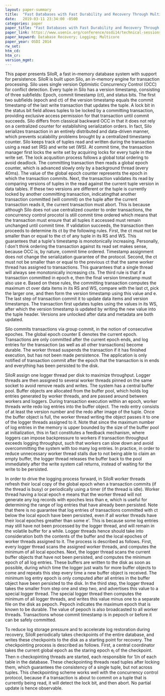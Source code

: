 ```yaml
---
layout: paper-summary
title:  "Fast Databases with Fast Durability and Recovery Through Multicore Parallelism"
date:   2019-03-11 23:34:00 -0500
categories: paper
paper_title: "Fast Databases with Fast Durability and Recovery Through Multicore Parallelism"
paper_link: https://www.usenix.org/conference/osdi14/technical-sessions/presentation/zheng_wenting
paper_keyword: Database Recovery; Logging; Multicore
paper_year: OSDI 2014
rw_set: 
htm_cd: 
htm_cr: 
version_mgmt: 
---
```


This paper presents SiloR, a fast in-memory database system with support for persistence. SiloR is built upon Silo,
an in-memory engine for transaction processing. Silo uses single version Optimistic Concurrency Control (OCC) for
conflict detection. Every tuple in Silo has a version timestamp, consisting of three subfields: Epoch, commit timestamp 
(ct), and status bits. The first two subfields (epoch and ct) of the version timestamp equals the commit timestamp of the 
last write transaction that updates the tuple. A lock bit in the status bit field allows tuples to be locked by a committing 
transaction, providing exclusive access permission for that transaction until commit succeeds. Silo differs from classical 
backward OCC in that it does not rely on a centralized counter for establishing serialization orders. In fact, Silo serializes 
transaction in an entirely distributed and data-driven manner, which prevents scalability problems brought by a centralized 
timestamp counter. Silo keeps track of tuples read and written during the transaction using a read set (RS) and write set 
(WS). At commit time, the transaction manager first locks the write set by acquiring locks for every tuple in the write 
set. The lock acqusition process follows a global total ordering to avoid deadlock. The committing transaction then
reads a global epoch counter, which is advanced slowly only by a background thread (every 40ms). The value of the global 
epoch counter represents the epoch in which the transaction commits. Next, the transaction validates its read by comparing 
versions of tuples in the read against the current tuple version in data tables. If these two versions are different or 
the tuple is currently locked by another committing transaction, indicatingthat another transaction committed (will commit) 
on the tuple after the current transaction reads it, the current transaction must abort. This is because although Silo does 
not use centralized counter to order transactions, the concurrency control procotol is still commit time ordered which 
means that the transaction must ensure that all tuples it accessed must remain unchanged until commit time. If validation 
succeeds, the transaction then proceeds to determine its ct by the following rules. First, the ct must not be smaller than 
or equal to the ct of any tuple in its RS and WS. This guarantees that a tuple's timestamp is monotonically increasing. 
Personally, I don't think ordering the transaction against its read set makes sense, because OCC is, by nature, commit
time ordered. Timestamp assignment does not change the serialization guarantee of the protocol. Second, the ct must not 
be smaller than or equal to the previous ct that the same worker thread has assigned to transactions. This guarantees 
that a single thread will always see monotonically increasing cts. The third rule is that if a transaction committed
in epoch e, then the final version timestamp must also use e. Based on these rules, the committing transaction computes the 
maximum ct over data items in its RS and WS, compare with the last ct, pick the larger one, and then form the version
timestamp using this value and e. The last step of transaction commit it to update data items and version timestamps. 
The transaction first updates tuples using the values in its WS, after which the version timestamp is updated by writing 
the new value into the tuple header. Versions are unlocked after data and metadata are both updated.

Silo commits transactions via group commit, in the notion of consecutive epoches. The global epoch counter E denotes the 
current epoch. Transactions are only committed after the current epoch ends, and log entries for the transaction (as well 
as all other transactions) become durable. The worker thread suspends the transaction if it has finished execution, but 
has not been made persistence. The application is only notified of transaction commit after the epoch that the transaction
is in ends and everything has been persisted to the disk.

SiloR assign one logger thread per disk to maximize throughput. Logger threads are then assigned to several worker threads
pinned on the same socket to avoid remove reads and writes. The system has a central buffer pool. Buffer objects are allocated
from the buffer pool, which holds log entries generated by worker threads, and are passed around between workers and loggers. 
During transaction execution within an epoch, worker threads write redo log entries into the buffer object. The redo entry 
consists of at least the version number and the redo after image of the tuple. Once the buffer object is full, the worker 
thread writing the object passes it to one of the logger threads assigned to it. Note that since the maximum number of 
log entries in the memory is upper bounded by the size of the buffer pool at initialization, this in fact constitutes a 
feedback mechanism, where loggers can impose backpressure to workers if transaction throughput exceeds logging throughput,
such that workers can slow down and avoid overcommitting the system with too many log entries. In practice, in order to
reduce unnecessary worker thread stalls due to not being able to claim an empty buffer, the logger thread releases the buffer
back to the pool immediately after the write system call returns, instead of waiting for the write to be persisted. 

In order to drive the logging process forward, in SiloR worker threads refresh their local copy of the global epoch when
a transaction commits (if the thread is busy) or periodically using a timer (if the thread is idle). Worker thread having 
a local epoch e means that the worker thread will not generate any log records with epoches less than e, which is useful
for determining the range of log entries that have already been persisted. Note that there is no guarantee that log entries
of transactions committed with ct below the local epoch have been persisted, even if all worker threads have their local 
epoches greather than some e'. This is because some log entries may still have not been processed by the logger thread, 
and will remain in the volatile buffer for a while. Logger threads hence should take into consideration both the contents 
of the buffer and the local epoches of worker threads assigned to it. The process is described as follows. First, every 
logger thread scans the assigned worker threads, and computes the minimum of all local epoches. Next, the logger thread
scans the current buffer objects that have not been persisted, and computes the minimum epoch of all log entries. These
buffers are written to the disk as soon as possible, during which time the logger just waits for more buffer objects to
come and repeats this step every time a new buffer object is received. The minimum log entry epoch is only computed after
all entries in the buffer object have been persisted to the disk. In the third step, the logger thread takes the 
smaller from step one and step two, and advertises this value to a special logger thread. The special logger thread then
computes the minimum of all logger threads, and writes this value minus one to a separate file on the disk as pepoch. 
Pepoch indicates the maximum epoch that is known to be durable. The value of pepoch is also broadcasted to all worker
threads. Transactions whose commit timestamp is in pepoch or before it can be safely committed.

To reduce log storage pressure and to accelerate log restoration during recovery, SiloR periodically takes checkpoints of
the entire database, and writes these checkpoints to the disk as a starting point for recovery. The checkpointing process
is described as follows. First, a central coordinator takes the current global epoch as the staring epoch e<sub>l</sub> 
of the checkpoint. Then n checkopinting threads are started, each responsible for 1/n of each table in the database.
These checkpointing threads read tuples after locking them, which guarantees the consistency of a single tuple, but not 
across tuples. This checkpointing scheme works well with the concurrency control protocol, because if a transaction
is about to commit on a tuple that is currently being read, it will detect the lock bit, and then abort. No partial update
is hence observable. 